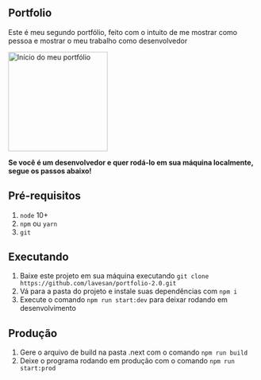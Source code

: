 ## Portfolio

Este é meu segundo portfólio, feito com o intuito de me mostrar como pessoa e mostrar o meu trabalho como desenvolvedor

<img src="https://valderyportfolio.s3.amazonaws.com/projetos/portfolio-mobile.jpeg" width="200" alt="Início do meu portfólio" />

**Se você é um desenvolvedor e quer rodá-lo em sua máquina localmente, segue os passos abaixo!**

## Pré-requisitos

1. `node` 10+
2. `npm` ou `yarn`
3. `git`

## Executando

1. Baixe este projeto em sua máquina executando `git clone https://github.com/lavesan/portfolio-2.0.git`
2. Vá para a pasta do projeto e instale suas dependências com `npm i`
3. Execute o comando `npm run start:dev` para deixar rodando em desenvolvimento

## Produção

1. Gere o arquivo de build na pasta .next com o comando `npm run build`
2. Deixe o programa rodando em produção com o comando `npm run start:prod`
